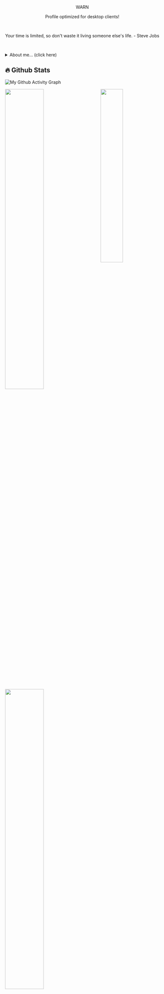 <p align="center">WARN</p>
<p align="center">Profile optimized for desktop clients!</p>
<br/>

<p align="center">Your time is limited, so don't waste it living someone else's life. - Steve Jobs<p/>
<br/>

<p>
<div>
<details>
  <summary>About me... (click here)</summary>
  
  - Contact: [**nerdwork@duck.com**](mailto:nerdwork@duck.com)
  - Future: **studying to be a skull in the brazilian army**
</details>
</p>

## 🔥 Github Stats
![My Github Activity Graph](https://github-readme-activity-graph.vercel.app/graph?username=nerdonhub&theme=rogue)
<br/>

<a href="https://cursos.alura.com.br/user/nerdonhub/fullCertificate/db85a86babba4c2d9f102bcb6a69e781"><img align="right" width="38%" src="https://i.imgur.com/VxANS89.jpg"/><a/>
  <a href="https://github.com/nerdonhub"><img width="50%" src="https://github-readme-stats.vercel.app/api?username=nerdonhub&theme=radical"></a>
  <a href="https://github.com/nerdonhub"><img width="50%" src="http://github-readme-streak-stats.herokuapp.com/?user=nerdonhub&theme=radical&date_format=M%20j%5B%2C%20Y%5D&ring=ff3068&fire=ff3068&sideNums=ff3068"></a>
  <br/>
  
## 📘 My top open source projects

<p align="left">
  <a href="https://github.com/nerdonhub/JBChat"><img width="25%" src="https://denvercoder1-github-readme-stats.vercel.app/api/pin/?username=nerdonhub&repo=JBChat&hide_border=true&bg_color=1F222E&title_color=F85D7F&icon_color=F8D866&theme=react&show_icons=false" alt="readme-typing-svg"></a>
  <a href="https://github.com/nerdonhub/hidroject-release"><img width="25%" src="https://denvercoder1-github-readme-stats.vercel.app/api/pin?username=nerdonhub&repo=hidroject-release&theme=react&bg_color=1F222E&title_color=F85D7F&icon_color=F8D866&hide_border=true&show_icons=false" alt="custom-icon-badges"></a>
</p>
<br/>

```java
import br.com.nerdonhub.SoftwarDeveloper;

@Table(name = "bio")
@Entity(name = "Bio")
@Getter
@NoArgsConstructor
@AllArgsConstructor
public class Bio extends SoftwareDeveloper implements Backend {
  SoftwareDeveloper nerdonhub = new SoftwareDeveloper();
  nerd.name('Gabriel R.S. Sousa');
  nerd.title('Software Engineer', 'Pentester', 'Digital Forensics Expert');
  nerd.company('Clínica Afeto', 'Hidroject');
}

public class Skills extends SoftwareDeveloper implements Backend {
  nerd.mainLanguage('Java', 'C++');
  nerd.otherLanguages('C', 'C#', 'JavaScript', 'TypeScript', 'Kotlin');
  nerd.databases('PostgreSQL', 'MySQL', 'SQLite', 'Oracle Database', 'MS SQL Server');
  nerd.technologies('Spring Framework', 'Hibernate', 'JUnit', 'JPA', 'JDBC', 'Maven', 'Gradle');
  nerd.inProgress('Amazon Web Services Inc. [AWS]', 'Quarkus framework', 'Vue.js');
}
```
